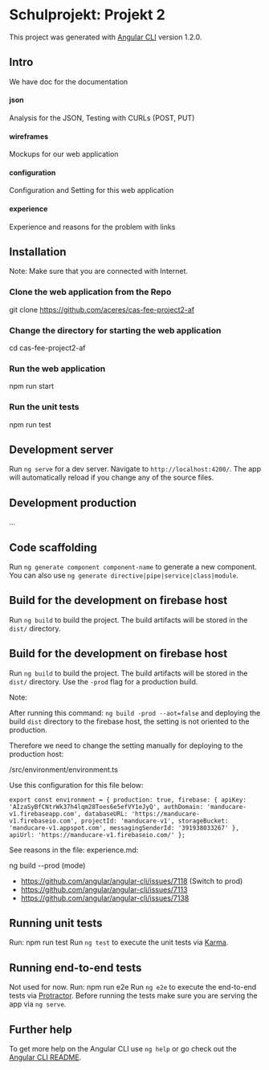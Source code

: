 # Schulprojekt: Projekt 2

This project was generated with [Angular CLI](https://github.com/angular/angular-cli) version 1.2.0.

## Intro

We have doc for the documentation

#### json

Analysis for the JSON, Testing with CURLs (POST, PUT)

#### wireframes

Mockups for our web application

#### configuration

Configuration and Setting for this web application

#### experience

Experience and reasons for the problem with links

###

## Installation

Note: Make sure that you are connected with Internet.

### Clone the web application from the Repo

git clone https://github.com/aceres/cas-fee-project2-af

### Change the directory for starting the web application

cd cas-fee-project2-af

### Run the web application

npm run start

### Run the unit tests

npm run test

## Development server

Run `ng serve` for a dev server. Navigate to `http://localhost:4200/`. The app will automatically reload if you change any of the source files.

## Development production

...

## Code scaffolding

Run `ng generate component component-name` to generate a new component. You can also use `ng generate directive|pipe|service|class|module`.

## Build for the development on firebase host

Run `ng build` to build the project. The build artifacts will be stored in the `dist/` directory.

## Build for the development on firebase host

Run `ng build` to build the project. The build artifacts will be stored in the `dist/` directory.
Use the `-prod` flag for a production build.

Note: 

After running this command: `ng build -prod --aot=false` and deploying the build `dist` directory to the
firebase host, the setting is not oriented to the production.

Therefore we need to change the setting manually for deploying to the production host:

/src/environment/environment.ts

Use this configuration for this file below:

`export const environment = {
  production: true,
  firebase: {
    apiKey: 'AIzaSyBfCNtrWk37h4lqm28Toes6e5efVY1eJyQ',
    authDomain: 'manducare-v1.firebaseapp.com',
    databaseURL: 'https://manducare-v1.firebaseio.com',
    projectId: 'manducare-v1',
    storageBucket: 'manducare-v1.appspot.com',
    messagingSenderId: '391938033267'
  },
  apiUrl: 'https://manducare-v1.firebaseio.com/'
};`

See reasons in the file: experience.md:

ng build --prod (mode)
- https://github.com/angular/angular-cli/issues/7118 (Switch to prod)
- https://github.com/angular/angular-cli/issues/7113
- https://github.com/angular/angular-cli/issues/7138

## Running unit tests

Run: npm run test
Run `ng test` to execute the unit tests via [Karma](https://karma-runner.github.io).

## Running end-to-end tests

Not used for now.
Run: npm run e2e
Run `ng e2e` to execute the end-to-end tests via [Protractor](http://www.protractortest.org/).
Before running the tests make sure you are serving the app via `ng serve`.

## Further help

To get more help on the Angular CLI use `ng help` or go check out the [Angular CLI README](https://github.com/angular/angular-cli/blob/master/README.md).
